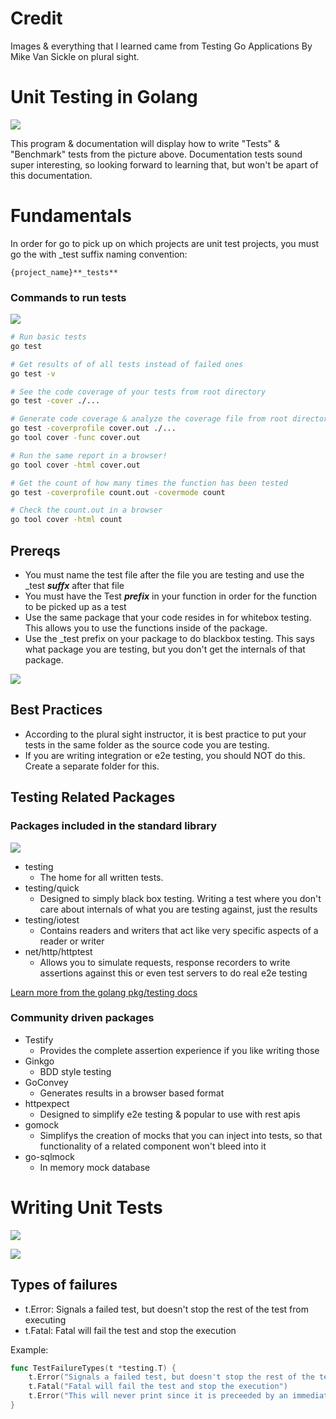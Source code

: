 # Credit

Images & everything that I learned came from Testing Go Applications By Mike Van Sickle on plural sight.

# Unit Testing in Golang

![](./images/unit-test.png)

This program & documentation will display how to write "Tests" & "Benchmark" tests from the picture above. Documentation tests sound super interesting, so looking forward to learning that, but won't be apart of this documentation.

# Fundamentals

In order for go to pick up on which projects are unit test projects, you must go the with _test suffix naming convention:

```
{project_name}**_tests**
```
### Commands to run tests

![](./images/commands.png)



```bash
# Run basic tests
go test

# Get results of of all tests instead of failed ones
go test -v

# See the code coverage of your tests from root directory
go test -cover ./...

# Generate code coverage & analyze the coverage file from root directory
go test -coverprofile cover.out ./...
go tool cover -func cover.out

# Run the same report in a browser!
go tool cover -html cover.out 

# Get the count of how many times the function has been tested
go test -coverprofile count.out -covermode count 

# Check the count.out in a browser
go tool cover -html count 
```



## Prereqs
- You must name the test file after the file you are testing and use the _test ***suffx*** after that file
- You must have the Test ***prefix*** in your function in order for the function to be picked up as a test
- Use the same package that your code resides in for whitebox testing. This allows you to use the functions inside of the package.
- Use the _test prefix on your package to do blackbox testing. This says what package you are testing, but you don't get the internals of that package.

![](./images/unit-test-prereqs.png)


## Best Practices

- According to the plural sight instructor, it is best practice to put your tests in the same folder as the source code you are testing.
- If you are writing integration or e2e testing, you should NOT do this. Create a separate folder for this.


## Testing Related Packages

### Packages included in the standard library

![](./images/test-packages.png)

- testing
    - The home for all written tests.
- testing/quick
    - Designed to simply black box testing. Writing a test where you don't care about internals of what you are testing against, just the results
- testing/iotest
    - Contains readers and writers that act like very specific aspects of a reader or writer
- net/http/httptest
    - Allows you to simulate requests, response recorders to write assertions against this or even test servers to do real e2e testing

[Learn more from the golang pkg/testing docs](https://golang.org/pkg/testing)

### Community driven packages

- Testify
    - Provides the complete assertion experience if you like writing those
- Ginkgo
    - BDD style testing
- GoConvey
    - Generates results in a browser based format
- httpexpect
    - Designed to simplify e2e testing & popular to use with rest apis
- gomock
    - Simplifys the creation  of mocks that you can inject into tests, so that functionality of a related component won't bleed into it
- go-sqlmock
    - In memory mock database

# Writing Unit Tests

![](./images/writing-unit-tests.png)

![](./images/types-of-failures.png)

## Types of failures

- t.Error: Signals a failed test, but doesn't stop the rest of the test from executing
- t.Fatal: Fatal will fail the test and stop the execution

Example:

```go
func TestFailureTypes(t *testing.T) {
    t.Error("Signals a failed test, but doesn't stop the rest of the test from executing")
    t.Fatal("Fatal will fail the test and stop the execution")
    t.Error("This will never print since it is preceeded by an immediate failure")
}
```
